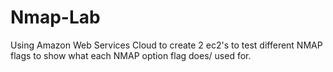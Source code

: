 # Nmap-Lab
Using Amazon Web Services Cloud to create 2 ec2's to test different NMAP flags to show what each NMAP option flag does/ used for.
